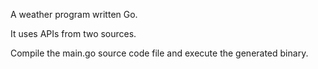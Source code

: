 A weather program written Go. 

It uses APIs from two sources.

Compile the main.go source code file and execute the generated binary. 

